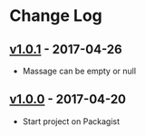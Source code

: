 # Change Log

## [v1.0.1](https://github.com/bvanhoekelen/terminal-style/tree/v0.0.1) - 2017-04-26
- Massage can be empty or null

## [v1.0.0](https://github.com/bvanhoekelen/terminal-style/tree/v0.0.1) - 2017-04-20
- Start project on Packagist